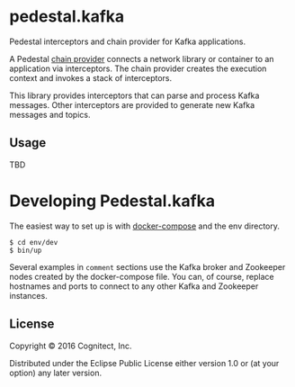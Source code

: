# pedestal.kafka

Pedestal interceptors and chain provider for Kafka applications.

A Pedestal
[chain provider](https://io.pedestal/reference/chain-provider)
connects a network library or container to an application via
interceptors. The chain provider creates the execution context and
invokes a stack of interceptors.

This library provides interceptors that can parse and process Kafka
messages. Other interceptors are provided to generate new Kafka
messages and topics.

## Usage

TBD

# Developing Pedestal.kafka

The easiest way to set up is with
[docker-compose](https://docs.docker.com/compose/) and the env
directory.

```
$ cd env/dev
$ bin/up
```

Several examples in `comment` sections use the Kafka broker and
Zookeeper nodes created by the docker-compose file. You can, of
course, replace hostnames and ports to connect to any other Kafka and
Zookeeper instances.

## License

Copyright © 2016 Cognitect, Inc.

Distributed under the Eclipse Public License either version 1.0 or (at
your option) any later version.
